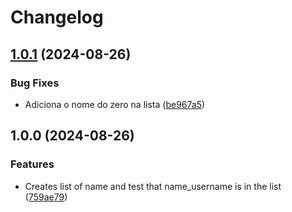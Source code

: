 # Changelog

## [1.0.1](https://github.com/hjunior/trunk-demo-list-names/compare/v1.0.0...v1.0.1) (2024-08-26)


### Bug Fixes

* Adiciona o nome do zero na lista ([be967a5](https://github.com/hjunior/trunk-demo-list-names/commit/be967a5443a13191751533607aa8d241a6f89d1c))

## 1.0.0 (2024-08-26)


### Features

* Creates list of name and test that name_username is in the list ([759ae79](https://github.com/hjunior/trunk-demo-list-names/commit/759ae79ee7de0314b0bca98a4ab02ddb0797d34e))
